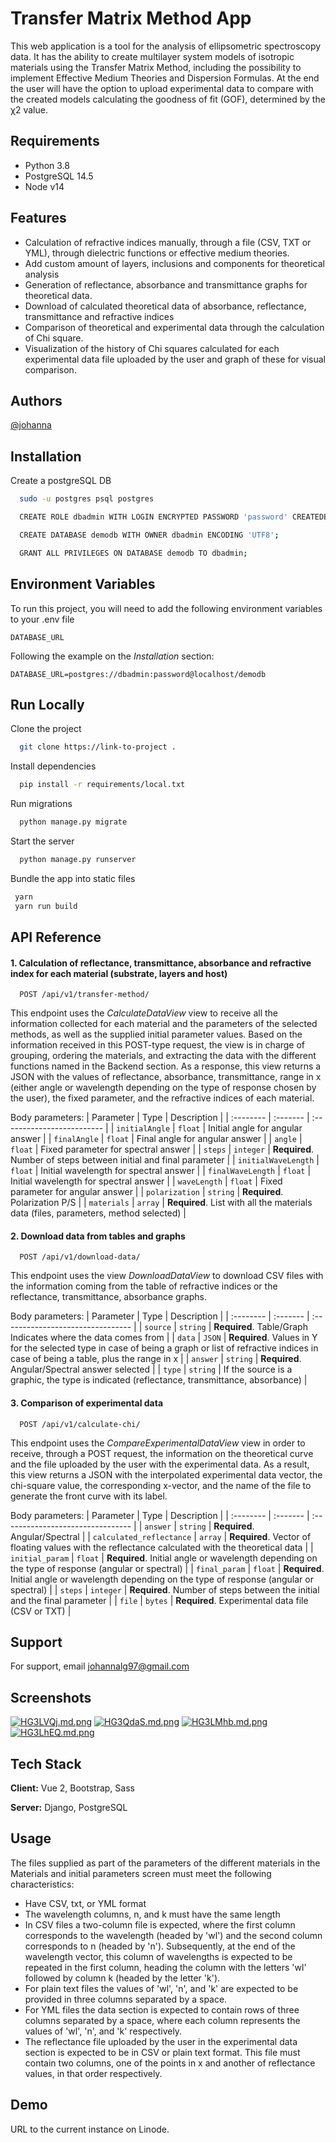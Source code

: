 
# Transfer Matrix Method App

This web application is a tool for the analysis of ellipsometric spectroscopy data. It has the ability to create multilayer system models of isotropic materials using the Transfer Matrix Method, including the possibility to implement Effective Medium Theories and Dispersion Formulas. At the end the user will have the option to upload experimental data to compare with the created models calculating the goodness of fit (GOF), determined by the χ2 value.


## Requirements

- Python 3.8
- PostgreSQL 14.5
- Node v14

## Features

- Calculation of refractive indices manually, through a file (CSV, TXT or YML), through dielectric functions or effective medium theories.
- Add custom amount of layers, inclusions and components for theoretical analysis
- Generation of reflectance, absorbance and transmittance graphs for theoretical data.
- Download of calculated theoretical data of absorbance, reflectance, transmittance and refractive indices
- Comparison of theoretical and experimental data through the calculation of Chi square.
- Visualization of the history of Chi squares calculated for each experimental data file uploaded by the user and graph of these for visual comparison.



## Authors

[@johanna](https://github.com/Johanna1642/ComputationalToolforEllipsometricSpectroscopy.git)


## Installation

Create a postgreSQL DB

```bash
  sudo -u postgres psql postgres
```
```bash
  CREATE ROLE dbadmin WITH LOGIN ENCRYPTED PASSWORD 'password' CREATEDB CREATEROLE REPLICATION SUPERUSER;
```
```bash
  CREATE DATABASE demodb WITH OWNER dbadmin ENCODING 'UTF8';
```
```bash
  GRANT ALL PRIVILEGES ON DATABASE demodb TO dbadmin;
```
    
## Environment Variables

To run this project, you will need to add the following environment variables to your .env file

`DATABASE_URL`

Following the example on the *Installation* section:

`DATABASE_URL=postgres://dbadmin:password@localhost/demodb`




## Run Locally

Clone the project

```bash
  git clone https://link-to-project .
```

Install dependencies

```bash
  pip install -r requirements/local.txt
```

Run migrations
```bash
  python manage.py migrate
```
Start the server

```bash
  python manage.py runserver
```
Bundle the app into static files
```bash
 yarn
 yarn run build
```

## API Reference

#### 1. Calculation of reflectance, transmittance, absorbance and refractive index for each material (substrate, layers and host)

```http
  POST /api/v1/transfer-method/
```

This endpoint uses the *CalculateDataView* view to receive all the information collected for each material and the parameters of the selected methods, as well as the supplied initial parameter values. Based on the information received in this POST-type request, the view is in charge of grouping, ordering the materials, and extracting the data with the different functions named in the Backend section. As a response, this view returns a JSON with the values of reflectance, absorbance, transmittance, range in x (either angle or wavelength depending on the type of response chosen by the user), the fixed parameter, and the refractive indices of each material.

Body parameters:
| Parameter | Type     | Description                |
| :-------- | :------- | :------------------------- |
| `initialAngle` | `float` | Initial angle for angular answer |
| `finalAngle` | `float` | Final angle for angular answer |
| `angle` | `float` | Fixed parameter for spectral answer |
| `steps` | `integer` | **Required**. Number of steps between initial and final parameter |
| `initialWaveLength` | `float` | Initial wavelength for spectral answer |
| `finalWaveLength` | `float` | Initial wavelength for spectral answer |
| `waveLength` | `float` | Fixed parameter for angular answer |
| `polarization` | `string` | **Required**. Polarization P/S |
| `materials` | `array` | **Required**. List with all the materials data (files, parameters, method selected) |



#### 2. Download data from tables and graphs

```http
  POST /api/v1/download-data/
```

This endpoint uses the view *DownloadDataView* to download CSV files with the information coming from the table of refractive indices or the reflectance, transmittance, absorbance graphs.


Body parameters:
| Parameter | Type     | Description                       |
| :-------- | :------- | :-------------------------------- |
| `source` | `string` | **Required**. Table/Graph Indicates where the data comes from |
| `data` | `JSON` | **Required**. Values in Y for the selected type in case of being a graph or list of refractive indices in case of being a table, plus the range in x |
| `answer` | `string` | **Required**. Angular/Spectral answer selected |
| `type` | `string` | If the source is a graphic, the type is indicated (reflectance, transmittance, absorbance) |


#### 3. Comparison of experimental data

```http
  POST /api/v1/calculate-chi/
```

This endpoint uses the *CompareExperimentalDataView* view in order to receive, through a POST request, the information on the theoretical curve and the file uploaded by the user with the experimental data. As a result, this view returns a JSON with the interpolated experimental data vector, the chi-square value, the corresponding x-vector, and the name of the file to generate the front curve with its label.

Body parameters:
| Parameter | Type     | Description                                            |
| :-------- | :------- | :-------------------------------- |
| `answer`      | `string` | **Required**. Angular/Spectral | 
| `calculated_reflectance`      | `array` | **Required**. Vector of floating values with the reflectance calculated with the theoretical data | 
| `initial_param`      | `float` | **Required**. Initial angle or wavelength depending on the type of response (angular or spectral) |
| `final_param`      | `float` | **Required**. Initial angle or wavelength depending on the type of response (angular or spectral) | 
| `steps`      | `integer` | **Required**. Number of steps between the initial and the final parameter | 
| `file`      | `bytes` | **Required**. Experimental data file (CSV or TXT) |





## Support

For support, email johannalg97@gmail.com


## Screenshots
[![HG3LVQj.md.png](https://iili.io/HG3LVQj.md.png)](https://freeimage.host/i/HG3LVQj)
[![HG3QdaS.md.png](https://iili.io/HG3QdaS.md.png)](https://freeimage.host/i/HG3QdaS)
[![HG3LMhb.md.png](https://iili.io/HG3LMhb.md.png)](https://freeimage.host/i/HG3LMhb)
[![HG3LhEQ.md.png](https://iili.io/HG3LhEQ.md.png)](https://freeimage.host/i/HG3LhEQ)

## Tech Stack

**Client:** Vue 2, Bootstrap, Sass

**Server:** Django, PostgreSQL


## Usage
The files supplied as part of the parameters of the different materials in the Materials and initial parameters screen must meet the following characteristics:

- Have CSV, txt, or YML format
- The wavelength columns, n, and k must have the same length
- In CSV files a two-column file is expected, where the first column corresponds to the wavelength (headed by 'wl') and the second column corresponds to n (headed by 'n'). Subsequently, at the end of the wavelength vector, this column of wavelengths is expected to be repeated in the first column, heading the column with the letters 'wl' followed by column k (headed by the letter 'k').
- For plain text files the values of 'wl', 'n', and 'k' are expected to be provided in three columns separated by a space.
- For YML files the data section is expected to contain rows of three columns separated by a space, where each column represents the values of 'wl', 'n', and 'k' respectively.
- The reflectance file uploaded by the user in the experimental data section is expected to be in CSV or plain text format. This file must contain two columns, one of the points in x and another of reflectance values, in that order respectively.
## Demo

URL to the current instance on Linode.
